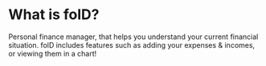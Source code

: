 # What is folD?
Personal finance manager, that helps you understand your current financial situation. folD includes features such as adding your expenses & incomes, or viewing them in a chart!
